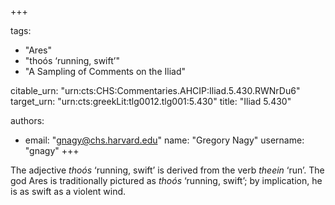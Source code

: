 +++

tags:
- "Ares"
- "thoós ‘running, swift’"
- "A Sampling of Comments on the Iliad"

citable_urn: "urn:cts:CHS:Commentaries.AHCIP:Iliad.5.430.RWNrDu6"
target_urn: "urn:cts:greekLit:tlg0012.tlg001:5.430"
title: "Iliad 5.430"

authors:
- email: "gnagy@chs.harvard.edu"
  name: "Gregory Nagy"
  username: "gnagy"
+++

<p>The adjective <em>thoós</em> ‘running, swift’ is derived from the verb <em>theein</em> ‘run’. The god Ares is traditionally pictured as <em>thoós</em> ‘running, swift’; by implication, he is as swift as a violent wind.  </p>